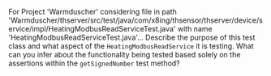 For Project 'Warmduscher' considering file in path 'Warmduscher/thserver/src/test/java/com/x8ing/thsensor/thserver/device/service/impl/HeatingModbusReadServiceTest.java' with name 'HeatingModbusReadServiceTest.java'... 
Describe the purpose of this test class and what aspect of the `HeatingModbusReadService` it is testing. What can you infer about the functionality being tested based solely on the assertions within the `getSignedNumber` test method?